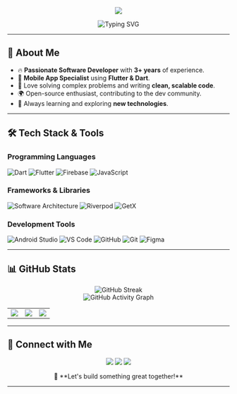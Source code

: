 <p align="center">
  <img src="https://capsule-render.vercel.app/api?type=waving&color=0:00bfbf,100:008080&height=160&section=header&text=Md.Nazrul+Islam+Patowary&fontSize=25&fontColor=fff&animation=fadeIn&fontAlignY=35"/>
</p>

<p align="center">
  <img src="https://readme-typing-svg.herokuapp.com?font=Fira+Code&duration=3000&color=008080&center=true&vCenter=true&width=600&lines=Hello,+I'm+Md.Nazrul+Islam+Patowary;Software+Developer+%7C+Mobile+App+Specialist;Passionate+about+Coding+%26+Innovation;Let's+Build+Something+Awesome!" alt="Typing SVG" />
</p>

---

## 🚀 About Me

- 🔥 **Passionate Software Developer** with **3+ years** of experience.
- 📱 **Mobile App Specialist** using **Flutter & Dart**.
- 🧠 Love solving complex problems and writing **clean, scalable code**.
- 🌍 Open-source enthusiast, contributing to the dev community.
- 📖 Always learning and exploring **new technologies**.

---

## 🛠️ Tech Stack & Tools

### **Programming Languages**
<p align="left">
  <img src="https://img.icons8.com/color/48/dart.png" alt="Dart"/>
  <img src="https://img.icons8.com/color/48/flutter.png" alt="Flutter"/>
  <img src="https://img.icons8.com/fluency/48/firebase.png" alt="Firebase"/>
  <img src="https://img.icons8.com/color/48/javascript.png" alt="JavaScript"/>
</p>

### **Frameworks & Libraries**
<p align="left">
  <img src="https://img.icons8.com/color/48/architecture.png" alt="Software Architecture"/>
  <img src="https://img.icons8.com/fluency/48/source-code.png" alt="Riverpod"/>
  <img src="https://img.icons8.com/external-tal-revivo-color-tal-revivo/48/external-getx-a-powerful-state-management-solution-for-flutter-logo-color-tal-revivo.png" alt="GetX"/>
</p>

### **Development Tools**
<p align="left">
  <img src="https://img.icons8.com/fluency/48/android-studio--v3.png" alt="Android Studio"/>
  <img src="https://img.icons8.com/fluency/48/visual-studio-code-2019.png" alt="VS Code"/>
  <img src="https://img.icons8.com/ios-glyphs/48/github.png" alt="GitHub"/>
  <img src="https://img.icons8.com/color/48/git.png" alt="Git"/>
  <img src="https://img.icons8.com/color/48/figma.png" alt="Figma"/>
</p>

---

## 📊 GitHub Stats
<p align="center">
  <img src="https://github-readme-streak-stats.herokuapp.com/?user=mdnirakib51&theme=tokyonight&hide_border=true" alt="GitHub Streak" />
  <br>
  <img src="https://github-readme-activity-graph.vercel.app/graph?username=mdnirakib51&custom_title=Nazrul's%20GitHub%20Activity%20Graph&hide_border=true&border_radius=15&bg_color=000000&color=FFD700&line=1E90FF&point=1E90FF&area_color=000000&title_color=FFD700&area=true" alt="GitHub Activity Graph" />
  <br>
</p>

<table align="center">
  <tr>
    <td><img src="https://github-readme-stats.vercel.app/api/top-langs/?username=mdnirakib51&hide=html&hide_border=true&layout=compact&langs_count=8&theme=tokyonight"></td>
    <td><img src="https://github-profile-summary-cards.vercel.app/api/cards/repos-per-language?username=mdnirakib51&theme=tokyonight&hide_border=true"></td>
    <td><img src="https://github-profile-summary-cards.vercel.app/api/cards/most-commit-language?username=mdnirakib51&theme=tokyonight&hide_border=true"></td>
  </tr>
</table>

---

## 🔗 Connect with Me

<p align="center">
<a href="https://www.linkedin.com/in/mdnirakib51/"><img src="https://img.shields.io/badge/LinkedIn-0077B5?style=for-the-badge&logo=linkedin&logoColor=white"/></a>
<a href="mailto:md.rakib3248@gmail.com"><img src="https://img.shields.io/badge/Email-D14836?style=for-the-badge&logo=gmail&logoColor=white"/></a>
<a href="https://github.com/mdnirakib51"><img src="https://img.shields.io/badge/GitHub-181717?style=for-the-badge&logo=github&logoColor=white"/></a>
</p>

<p align="center">
  🚀 **Let's build something great together!**
</p>

---
